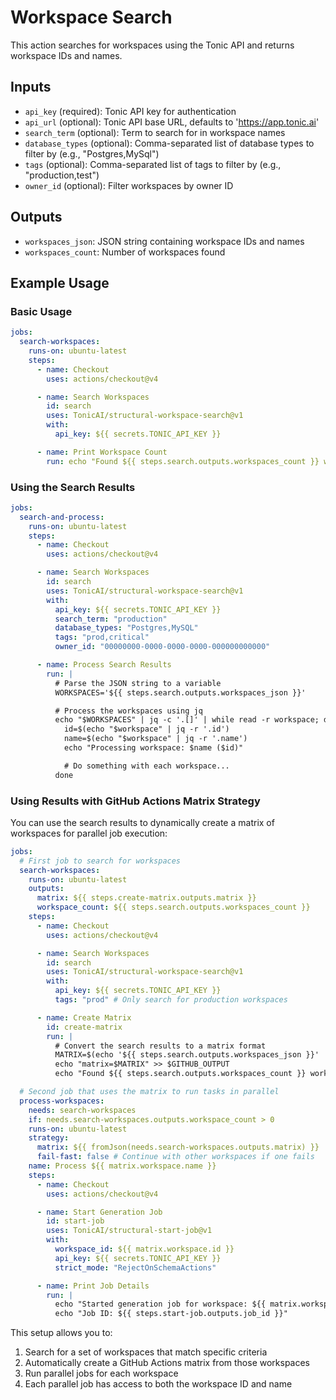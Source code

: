 # Workspace Search

This action searches for workspaces using the Tonic API and returns workspace IDs and names.

## Inputs

- `api_key` (required): Tonic API key for authentication
- `api_url` (optional): Tonic API base URL, defaults to 'https://app.tonic.ai'
- `search_term` (optional): Term to search for in workspace names
- `database_types` (optional): Comma-separated list of database types to filter by (e.g., "Postgres,MySql")
- `tags` (optional): Comma-separated list of tags to filter by (e.g., "production,test")
- `owner_id` (optional): Filter workspaces by owner ID

## Outputs

- `workspaces_json`: JSON string containing workspace IDs and names
- `workspaces_count`: Number of workspaces found

## Example Usage

### Basic Usage

```yaml
jobs:
  search-workspaces:
    runs-on: ubuntu-latest
    steps:
      - name: Checkout
        uses: actions/checkout@v4

      - name: Search Workspaces
        id: search
        uses: TonicAI/structural-workspace-search@v1
        with:
          api_key: ${{ secrets.TONIC_API_KEY }}

      - name: Print Workspace Count
        run: echo "Found ${{ steps.search.outputs.workspaces_count }} workspaces"
```

### Using the Search Results

```yaml
jobs:
  search-and-process:
    runs-on: ubuntu-latest
    steps:
      - name: Checkout
        uses: actions/checkout@v4

      - name: Search Workspaces
        id: search
        uses: TonicAI/structural-workspace-search@v1
        with:
          api_key: ${{ secrets.TONIC_API_KEY }}
          search_term: "production"
          database_types: "Postgres,MySQL"
          tags: "prod,critical"
          owner_id: "00000000-0000-0000-0000-000000000000"

      - name: Process Search Results
        run: |
          # Parse the JSON string to a variable
          WORKSPACES='${{ steps.search.outputs.workspaces_json }}'

          # Process the workspaces using jq
          echo "$WORKSPACES" | jq -c '.[]' | while read -r workspace; do
            id=$(echo "$workspace" | jq -r '.id')
            name=$(echo "$workspace" | jq -r '.name')
            echo "Processing workspace: $name ($id)"

            # Do something with each workspace...
          done
```

### Using Results with GitHub Actions Matrix Strategy

You can use the search results to dynamically create a matrix of workspaces for parallel job execution:

```yaml
jobs:
  # First job to search for workspaces
  search-workspaces:
    runs-on: ubuntu-latest
    outputs:
      matrix: ${{ steps.create-matrix.outputs.matrix }}
      workspace_count: ${{ steps.search.outputs.workspaces_count }}
    steps:
      - name: Checkout
        uses: actions/checkout@v4

      - name: Search Workspaces
        id: search
        uses: TonicAI/structural-workspace-search@v1
        with:
          api_key: ${{ secrets.TONIC_API_KEY }}
          tags: "prod" # Only search for production workspaces

      - name: Create Matrix
        id: create-matrix
        run: |
          # Convert the search results to a matrix format
          MATRIX=$(echo '${{ steps.search.outputs.workspaces_json }}' | jq '{workspace: .}')
          echo "matrix=$MATRIX" >> $GITHUB_OUTPUT
          echo "Found ${{ steps.search.outputs.workspaces_count }} workspaces for matrix"

  # Second job that uses the matrix to run tasks in parallel
  process-workspaces:
    needs: search-workspaces
    if: needs.search-workspaces.outputs.workspace_count > 0
    runs-on: ubuntu-latest
    strategy:
      matrix: ${{ fromJson(needs.search-workspaces.outputs.matrix) }}
      fail-fast: false # Continue with other workspaces if one fails
    name: Process ${{ matrix.workspace.name }}
    steps:
      - name: Checkout
        uses: actions/checkout@v4

      - name: Start Generation Job
        id: start-job
        uses: TonicAI/structural-start-job@v1
        with:
          workspace_id: ${{ matrix.workspace.id }}
          api_key: ${{ secrets.TONIC_API_KEY }}
          strict_mode: "RejectOnSchemaActions"

      - name: Print Job Details
        run: |
          echo "Started generation job for workspace: ${{ matrix.workspace.name }}"
          echo "Job ID: ${{ steps.start-job.outputs.job_id }}"
```

This setup allows you to:
1. Search for a set of workspaces that match specific criteria
2. Automatically create a GitHub Actions matrix from those workspaces
3. Run parallel jobs for each workspace
4. Each parallel job has access to both the workspace ID and name
